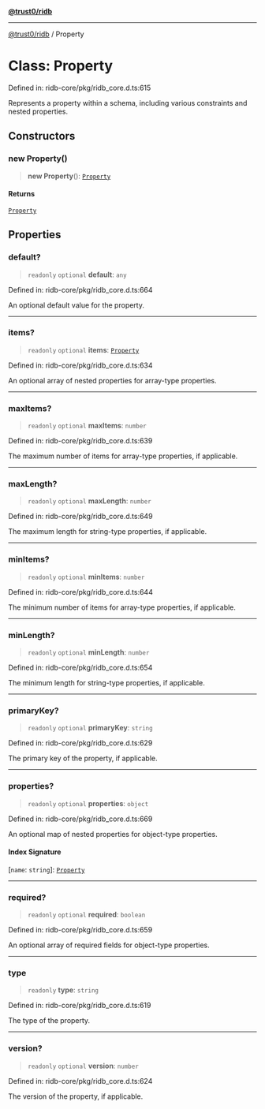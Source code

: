 [**@trust0/ridb**](../README.md)

***

[@trust0/ridb](../README.md) / Property

# Class: Property

Defined in: ridb-core/pkg/ridb\_core.d.ts:615

Represents a property within a schema, including various constraints and nested properties.

## Constructors

### new Property()

> **new Property**(): [`Property`](Property.md)

#### Returns

[`Property`](Property.md)

## Properties

### default?

> `readonly` `optional` **default**: `any`

Defined in: ridb-core/pkg/ridb\_core.d.ts:664

An optional default value for the property.

***

### items?

> `readonly` `optional` **items**: [`Property`](Property.md)

Defined in: ridb-core/pkg/ridb\_core.d.ts:634

An optional array of nested properties for array-type properties.

***

### maxItems?

> `readonly` `optional` **maxItems**: `number`

Defined in: ridb-core/pkg/ridb\_core.d.ts:639

The maximum number of items for array-type properties, if applicable.

***

### maxLength?

> `readonly` `optional` **maxLength**: `number`

Defined in: ridb-core/pkg/ridb\_core.d.ts:649

The maximum length for string-type properties, if applicable.

***

### minItems?

> `readonly` `optional` **minItems**: `number`

Defined in: ridb-core/pkg/ridb\_core.d.ts:644

The minimum number of items for array-type properties, if applicable.

***

### minLength?

> `readonly` `optional` **minLength**: `number`

Defined in: ridb-core/pkg/ridb\_core.d.ts:654

The minimum length for string-type properties, if applicable.

***

### primaryKey?

> `readonly` `optional` **primaryKey**: `string`

Defined in: ridb-core/pkg/ridb\_core.d.ts:629

The primary key of the property, if applicable.

***

### properties?

> `readonly` `optional` **properties**: `object`

Defined in: ridb-core/pkg/ridb\_core.d.ts:669

An optional map of nested properties for object-type properties.

#### Index Signature

\[`name`: `string`\]: [`Property`](Property.md)

***

### required?

> `readonly` `optional` **required**: `boolean`

Defined in: ridb-core/pkg/ridb\_core.d.ts:659

An optional array of required fields for object-type properties.

***

### type

> `readonly` **type**: `string`

Defined in: ridb-core/pkg/ridb\_core.d.ts:619

The type of the property.

***

### version?

> `readonly` `optional` **version**: `number`

Defined in: ridb-core/pkg/ridb\_core.d.ts:624

The version of the property, if applicable.
